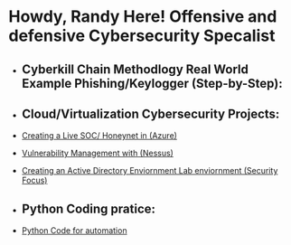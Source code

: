 <h1>Howdy, Randy Here! Offensive and defensive Cybersecurity Specalist <br/></a></h1>



- <h2> Cyberkill Chain Methodlogy Real World Example Phishing/Keylogger (Step-by-Step):</h2>

- <h2> Cloud/Virtualization Cybersecurity Projects:</h2>
 
- [Creating a Live SOC/ Honeynet in (Azure)](https://github.com/RandyGeorgeRKG/-Blue-Cloud-Soc)


  
- [Vulnerability Management with (Nessus)](https://github.com/RandyGeorgeRKG/Vulnerability-Management-)

- [Creating an Active Directory Enviornment Lab enviornment (Security Focus)](https://github.com/RandyGeorgeRKG/Active-Directory-Security/blob/main/README.md)





- <h2> Python Coding pratice:</h2>
- [Python Code for automation](https://github.com/RandyGeorgeRKG/PythonAutomation/blob/main/Python%20Code%20for%20automation)

